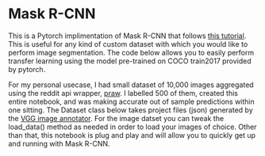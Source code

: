 # Mask R-CNN

This is a Pytorch implimentation of Mask R-CNN that follows [this tutorial](https://pytorch.org/tutorials/intermediate/torchvision_tutorial.html). This is useful for any kind of custom dataset with which you would like to perform image segmentation. The code below allows you to easily perform transfer learning using the model pre-trained on COCO train2017 provided by pytorch.

For my personal usecase, I had small dataset of 10,000 images aggregated using the reddit api wrapper, [praw](https://github.com/praw-dev/praw). I labelled 500 of them, created this entire notebook, and was making accurate out of sample predictions within one sitting. The Dataset class below takes project files (json) generated by the [VGG image annotator](https://www.robots.ox.ac.uk/~vgg/software/via/). For the image datset you can tweak the load_data() method as needed in order to load your images of choice. Other than that, this notebook is plug and play and will allow you to quickly get up and running with Mask R-CNN. 
